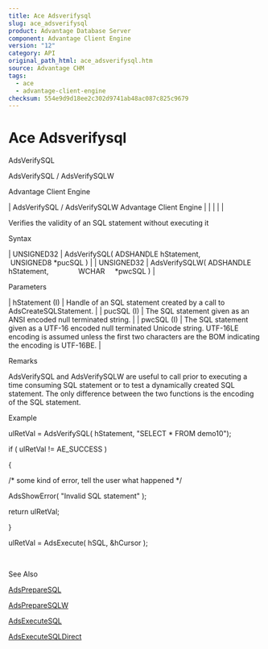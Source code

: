 ```yaml
---
title: Ace Adsverifysql
slug: ace_adsverifysql
product: Advantage Database Server
component: Advantage Client Engine
version: "12"
category: API
original_path_html: ace_adsverifysql.htm
source: Advantage CHM
tags:
  - ace
  - advantage-client-engine
checksum: 554e9d9d18ee2c302d9741ab48ac087c825c9679
---
```


# Ace Adsverifysql

AdsVerifySQL

AdsVerifySQL / AdsVerifySQLW

Advantage Client Engine

| AdsVerifySQL / AdsVerifySQLW  Advantage Client Engine |  |  |  |  |

Verifies the validity of an SQL statement without executing it

Syntax

| UNSIGNED32 | AdsVerifySQL( ADSHANDLE hStatement,               UNSIGNED8 \*pucSQL ) |
| UNSIGNED32 | AdsVerifySQLW( ADSHANDLE hStatement,                WCHAR     \*pwcSQL ) |

Parameters

| hStatement (I) | Handle of an SQL statement created by a call to AdsCreateSQLStatement. |
| pucSQL (I) | The SQL statement given as an ANSI encoded null terminated string. |
| pwcSQL (I) | The SQL statement given as a UTF-16 encoded null terminated Unicode string. UTF-16LE encoding is assumed unless the first two characters are the BOM indicating the encoding is UTF-16BE. |

Remarks

AdsVerifySQL and AdsVerifySQLW are useful to call prior to executing a time consuming SQL statement or to test a dynamically created SQL statement. The only difference between the two functions is the encoding of the SQL statement.

Example

ulRetVal = AdsVerifySQL( hStatement, "SELECT \* FROM demo10");

if ( ulRetVal != AE\_SUCCESS )

{

/\* some kind of error, tell the user what happened \*/

AdsShowError( "Invalid SQL statement" );

return ulRetVal;

}

ulRetVal = AdsExecute( hSQL, &hCursor );

 

See Also

[AdsPrepareSQL](ace_adspreparesql.md)

[AdsPrepareSQLW](ace_adspreparesql.md)

[AdsExecuteSQL](ace_adsexecutesql.md)

[AdsExecuteSQLDirect](ace_adsexecutesqldirect.md)
